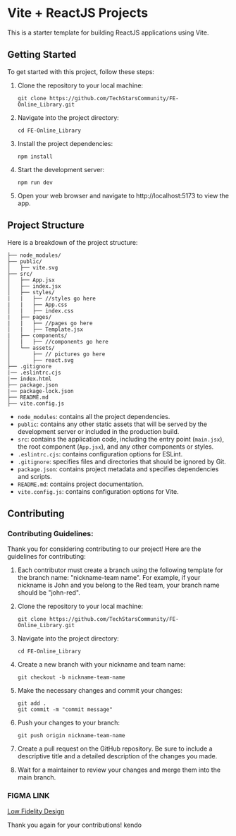 # Vite + ReactJS Projects

This is a starter template for building ReactJS applications using Vite.

## Getting Started

To get started with this project, follow these steps:

1. Clone the repository to your local machine:

   ```
   git clone https://github.com/TechStarsCommunity/FE-Online_Library.git
   ```

2. Navigate into the project directory:

   ```
   cd FE-Online_Library
   ```

3. Install the project dependencies:

   ```
   npm install
   ```

4. Start the development server:

   ```
   npm run dev
   ```

5. Open your web browser and navigate to http://localhost:5173 to view the app.

## Project Structure

Here is a breakdown of the project structure:

```
├── node_modules/
├── public/
│   ├── vite.svg
├── src/
│   ├── App.jsx
│   ├── index.jsx
│   ├── styles/
|   |   ├── //styles go here
|   |   ├── App.css
│   |   ├── index.css
|   ├── pages/
|   |   ├── //pages go here
│   |   ├── Template.jsx
|   ├── components/
│   |   ├── //components go here
│   └── assets/
│       ├── // pictures go here
│       ├── react.svg
├── .gitignore
|── .eslintrc.cjs
|── index.html
├── package.json
|── package-lock.json
├── README.md
├── vite.config.js
```

- `node_modules`: contains all the project dependencies.
- `public`: contains any other static assets that will be served by the development server or included in the production build.
- `src`: contains the application code, including the entry point (`main.jsx`), the root component (`App.jsx`), and any other components or styles.
- `.eslintrc.cjs`: contains configuration options for ESLint.
- `.gitignore`: specifies files and directories that should be ignored by Git.
- `package.json`: contains project metadata and specifies dependencies and scripts.
- `README.md`: contains project documentation.
- `vite.config.js`: contains configuration options for Vite.

## Contributing
### Contributing Guidelines:

Thank you for considering contributing to our project! Here are the guidelines for contributing:

1. Each contributor must create a branch using the following template for the branch name: "nickname-team name". For example, if your nickname is John and you belong to the Red team, your branch name should be "john-red".

2. Clone the repository to your local machine:

   ```
   git clone https://github.com/TechStarsCommunity/FE-Online_Library.git
   ```

3. Navigate into the project directory:

   ```
   cd FE-Online_Library
   ```

4. Create a new branch with your nickname and team name:

   ```
   git checkout -b nickname-team-name
   ```

5. Make the necessary changes and commit your changes:

   ```
   git add .
   git commit -m "commit message"
   ```

6. Push your changes to your branch:

   ```
   git push origin nickname-team-name
   ```

7. Create a pull request on the GitHub repository. Be sure to include a descriptive title and a detailed description of the changes you made.

8. Wait for a maintainer to review your changes and merge them into the main branch.

### FIGMA LINK
[Low Fidelity Design](https://www.figma.com/file/mX7juDzXo4p0qdkuR0VDbL/BooksLab?type=design&node-id=157-184&t=KcvQZIkJeMPElOWT-0)

Thank you again for your contributions!
kendo
